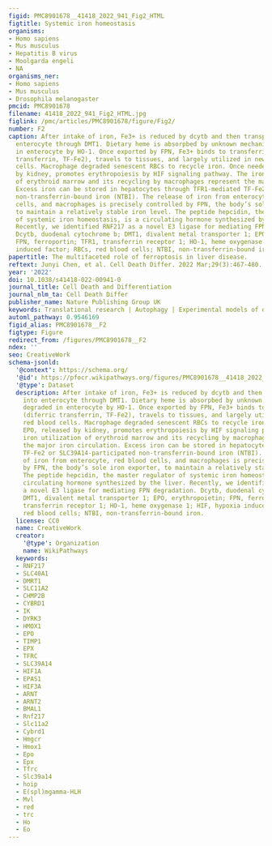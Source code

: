```yaml
---
figid: PMC8901678__41418_2022_941_Fig2_HTML
figtitle: Systemic iron homeostasis
organisms:
- Homo sapiens
- Mus musculus
- Hepatitis B virus
- Moolgarda engeli
- NA
organisms_ner:
- Homo sapiens
- Mus musculus
- Drosophila melanogaster
pmcid: PMC8901678
filename: 41418_2022_941_Fig2_HTML.jpg
figlink: /pmc/articles/PMC8901678/figure/Fig2/
number: F2
caption: After intake of iron, Fe3+ is reduced by dcytb and then transported into
  enterocyte through DMT1. Dietary heme is absorpbed by unknown mechanism and degraded
  in enterocyte by HO-1. Once exported by FPN, Fe3+ binds to transferrin (diferric
  transferrin, TF-Fe2), travels to tissues, and largely utilized in new red blood
  cells. Macrophage degraded senescent RBCs to recycle iron. Once needed, EPO, released
  by kidney, promotes erythropoiesis by HIF signaling pathway. The iron utilization
  of erythroid marrow and its recycling by macrophages represent the major iron circulation.
  Excess iron can be stored in hepatocytes through TFR1-mediated TF-Fe2 or SLC39A14-participated
  non-transferrin-bound iron (NTBI). The release of iron from enterocyte, red blood
  cells, and macrophages is precisely controlled by FPN, the body’s sole iron exporter,
  to maintain a relatively stable iron level. The peptide hepcidin, the master regulator
  of systemic iron homeostasis, is a circulating hormone synthesized by the liver.
  Recently, we identified RNF217 as a novel E3 ligase for mediating FPN degradation.
  Dcytb, duodenal cytochrome b; DMT1, divalent metal transporter 1; EPO, erythropoietin;
  FPN, ferroportin; TFR1, transferrin receptor 1; HO-1, heme oxygenase 1; HIF, hypoxia
  induced factor; RBCs, red blood cells; NTBI, non-transferrin-bound iron.
papertitle: The multifaceted role of ferroptosis in liver disease.
reftext: Junyi Chen, et al. Cell Death Differ. 2022 Mar;29(3):467-480.
year: '2022'
doi: 10.1038/s41418-022-00941-0
journal_title: Cell Death and Differentiation
journal_nlm_ta: Cell Death Differ
publisher_name: Nature Publishing Group UK
keywords: Translational research | Autophagy | Experimental models of disease
automl_pathway: 0.9546169
figid_alias: PMC8901678__F2
figtype: Figure
redirect_from: /figures/PMC8901678__F2
ndex: ''
seo: CreativeWork
schema-jsonld:
  '@context': https://schema.org/
  '@id': https://pfocr.wikipathways.org/figures/PMC8901678__41418_2022_941_Fig2_HTML.html
  '@type': Dataset
  description: After intake of iron, Fe3+ is reduced by dcytb and then transported
    into enterocyte through DMT1. Dietary heme is absorpbed by unknown mechanism and
    degraded in enterocyte by HO-1. Once exported by FPN, Fe3+ binds to transferrin
    (diferric transferrin, TF-Fe2), travels to tissues, and largely utilized in new
    red blood cells. Macrophage degraded senescent RBCs to recycle iron. Once needed,
    EPO, released by kidney, promotes erythropoiesis by HIF signaling pathway. The
    iron utilization of erythroid marrow and its recycling by macrophages represent
    the major iron circulation. Excess iron can be stored in hepatocytes through TFR1-mediated
    TF-Fe2 or SLC39A14-participated non-transferrin-bound iron (NTBI). The release
    of iron from enterocyte, red blood cells, and macrophages is precisely controlled
    by FPN, the body’s sole iron exporter, to maintain a relatively stable iron level.
    The peptide hepcidin, the master regulator of systemic iron homeostasis, is a
    circulating hormone synthesized by the liver. Recently, we identified RNF217 as
    a novel E3 ligase for mediating FPN degradation. Dcytb, duodenal cytochrome b;
    DMT1, divalent metal transporter 1; EPO, erythropoietin; FPN, ferroportin; TFR1,
    transferrin receptor 1; HO-1, heme oxygenase 1; HIF, hypoxia induced factor; RBCs,
    red blood cells; NTBI, non-transferrin-bound iron.
  license: CC0
  name: CreativeWork
  creator:
    '@type': Organization
    name: WikiPathways
  keywords:
  - RNF217
  - SLC40A1
  - DMRT1
  - SLC11A2
  - CHMP2B
  - CYBRD1
  - IK
  - DYRK3
  - HMOX1
  - EPO
  - TIMP1
  - EPX
  - TFRC
  - SLC39A14
  - HIF1A
  - EPAS1
  - HIF3A
  - ARNT
  - ARNT2
  - BMAL1
  - Rnf217
  - Slc11a2
  - Cybrd1
  - Hmgcr
  - Hmox1
  - Epo
  - Epx
  - Tfrc
  - Slc39a14
  - hoip
  - E(spl)mgamma-HLH
  - Mvl
  - red
  - trc
  - Ho
  - Eo
---
```

